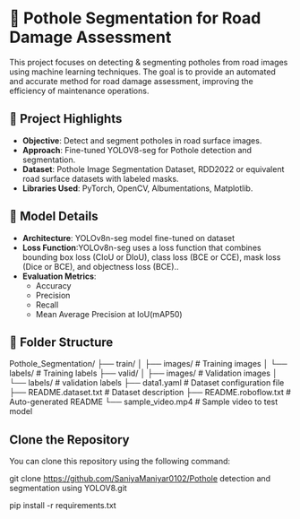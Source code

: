 # 🚧 Pothole Segmentation for Road Damage Assessment

This project focuses on detecting & segmenting potholes from road images using machine learning techniques. The goal is to provide an automated and accurate method for road damage assessment, improving the efficiency of maintenance operations.

## 📌 Project Highlights

- **Objective**: Detect and segment potholes in road surface images.
- **Approach**: Fine-tuned YOLOV8-seg for Pothole detection and segmentation.
- **Dataset**: Pothole Image Segmentation Dataset, RDD2022 or equivalent road surface datasets with labeled masks.
- **Libraries Used**: PyTorch, OpenCV, Albumentations, Matplotlib.

## 🧠 Model Details

- **Architecture**: YOLOv8n-seg model fine-tuned on dataset
- **Loss Function**:YOLOv8n-seg uses a loss function that combines bounding box loss (CIoU or DIoU), class loss (BCE or CCE), mask loss (Dice or BCE), and objectness loss (BCE)..
- **Evaluation Metrics**:
  - Accuracy
  - Precision
  - Recall
  - Mean Average Precision at IoU(mAP50)

## 📁 Folder Structure
Pothole_Segmentation/
├── train/
│   ├── images/         # Training images 
│   └── labels/         # Training labels
├── valid/
│   ├── images/          # Validation images
│   └── labels/          # validation labels
├── data1.yaml           # Dataset configuration file
├── README.dataset.txt   # Dataset description
├── README.roboflow.txt  # Auto-generated README 
└── sample_video.mp4     # Sample video to test model


## Clone the Repository

You can clone this repository using the following command:

git clone https://github.com/SaniyaManiyar0102/Pothole detection and segmentation using YOLOV8.git

pip install -r requirements.txt
